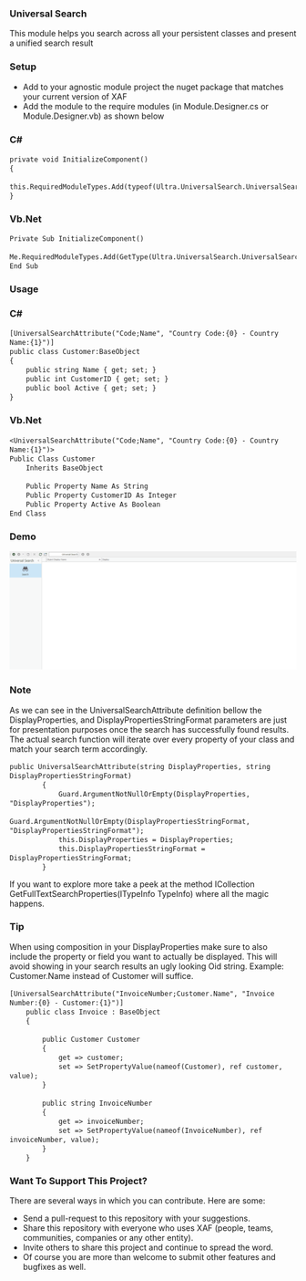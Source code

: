 ﻿### Universal Search

This module helps you search across all your persistent classes and present a unified search result


### Setup

- Add to your agnostic module project the nuget package that matches your current version of XAF
- Add the module to the require modules (in Module.Designer.cs or Module.Designer.vb) as shown below

### C#
```
private void InitializeComponent()
{		
	this.RequiredModuleTypes.Add(typeof(Ultra.UniversalSearch.UniversalSearchModule));
}
```
### Vb.Net
```
Private Sub InitializeComponent()
	Me.RequiredModuleTypes.Add(GetType(Ultra.UniversalSearch.UniversalSearchModule))
End Sub
```

### Usage
### C#
```
[UniversalSearchAttribute("Code;Name", "Country Code:{0} - Country Name:{1}")]
public class Customer:BaseObject
{
	public string Name { get; set; }
	public int CustomerID { get; set; }
	public bool Active { get; set; }
}
```
### Vb.Net
```
<UniversalSearchAttribute("Code;Name", "Country Code:{0} - Country Name:{1}")>
Public Class Customer
	Inherits BaseObject

	Public Property Name As String
	Public Property CustomerID As Integer
	Public Property Active As Boolean
End Class
```

### Demo
![Ultra Universal Search](UltraUniversalSearch.gif)



### Note

As we can see in the UniversalSearchAttribute definition bellow the DisplayProperties, and DisplayPropertiesStringFormat parameters are just for presentation purposes once the search has successfully found results. The actual search function will iterate over every property of your class and match your search term accordingly.

```
public UniversalSearchAttribute(string DisplayProperties, string DisplayPropertiesStringFormat)
		{
			Guard.ArgumentNotNullOrEmpty(DisplayProperties, "DisplayProperties");
			Guard.ArgumentNotNullOrEmpty(DisplayPropertiesStringFormat, "DisplayPropertiesStringFormat");
			this.DisplayProperties = DisplayProperties;
			this.DisplayPropertiesStringFormat = DisplayPropertiesStringFormat;
		}
```

If you want to explore more take a peek at the method ICollection<String> GetFullTextSearchProperties(ITypeInfo TypeInfo) where all the magic happens.

### Tip 

When using composition in your DisplayProperties make sure to also include the property or field you want to actually be displayed. This will avoid showing in your search results an ugly looking Oid string.  Example: Customer.Name instead of Customer will suffice.

```
[UniversalSearchAttribute("InvoiceNumber;Customer.Name", "Invoice Number:{0} - Customer:{1}")]
    public class Invoice : BaseObject
    {  
        
        public Customer Customer
        {
            get => customer;
            set => SetPropertyValue(nameof(Customer), ref customer, value);
        }
        
        public string InvoiceNumber
        {
            get => invoiceNumber;
            set => SetPropertyValue(nameof(InvoiceNumber), ref invoiceNumber, value);
        }
    }

```
### Want To Support This Project?

There are several ways in which you can contribute. Here are some:

- Send a pull-request to this repository with your suggestions.
- Share this repository with everyone who uses XAF (people, teams, communities, companies or any other entity).
- Invite others to share this project and continue to spread the word.
- Of course you are more than welcome to submit other features and bugfixes as well.
